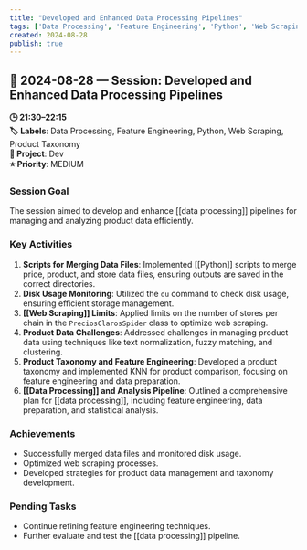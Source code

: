 ```yaml
---
title: "Developed and Enhanced Data Processing Pipelines"
tags: ['Data Processing', 'Feature Engineering', 'Python', 'Web Scraping', 'Product Taxonomy']
created: 2024-08-28
publish: true
---
```


## 📅 2024-08-28 — Session: Developed and Enhanced Data Processing Pipelines

**🕒 21:30–22:15**  
**🏷️ Labels**: Data Processing, Feature Engineering, Python, Web Scraping, Product Taxonomy  
**📂 Project**: Dev  
**⭐ Priority**: MEDIUM  


### Session Goal
The session aimed to develop and enhance [[data processing]] pipelines for managing and analyzing product data efficiently.

### Key Activities
1. **Scripts for Merging Data Files**: Implemented [[Python]] scripts to merge price, product, and store data files, ensuring outputs are saved in the correct directories.
2. **Disk Usage Monitoring**: Utilized the `du` command to check disk usage, ensuring efficient storage management.
3. **[[Web Scraping]] Limits**: Applied limits on the number of stores per chain in the `PreciosClarosSpider` class to optimize web scraping.
4. **Product Data Challenges**: Addressed challenges in managing product data using techniques like text normalization, fuzzy matching, and clustering.
5. **Product Taxonomy and Feature Engineering**: Developed a product taxonomy and implemented KNN for product comparison, focusing on feature engineering and data preparation.
6. **[[Data Processing]] and Analysis Pipeline**: Outlined a comprehensive plan for [[data processing]], including feature engineering, data preparation, and statistical analysis.

### Achievements
- Successfully merged data files and monitored disk usage.
- Optimized web scraping processes.
- Developed strategies for product data management and taxonomy development.

### Pending Tasks
- Continue refining feature engineering techniques.
- Further evaluate and test the [[data processing]] pipeline.

